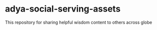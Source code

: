 # adya-social-serving-assets
This repository for sharing helpful wisdom content to others across globe
